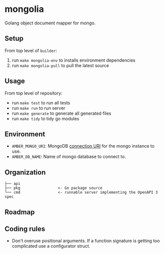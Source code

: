 mongolia
========

Golang object document mapper for mongo.

Setup
-----
From top level of `builder`:
1. run `make mongolia-env` to installs environment dependencies
2. run `make mongolia-pull` to pull the latest source

Usage
-----
From top level of repository:
* run `make test` to run all tests
* run `make run` to run server
* run `make generate` to generate all generated files
* run `make tidy` to tidy go modules

Environment
-----------
* `AMBER_MONGO_URI`: MongoDB [connection URI](https://www.mongodb.com/docs/manual/reference/connection-string/) for the mongo instance to use.
* `AMBER_DB_NAME`: Name of mongo database to connect to.

Organization
------------
```
├── api
├── pkg                 <- Go package source
└── cmd                 <- runnable server implementing the OpenAPI 3 spec
```

Roadmap
-------


Coding rules
------------
* Don't overuse positional arguments. If a function signature is getting too complicated use a configurator struct.
